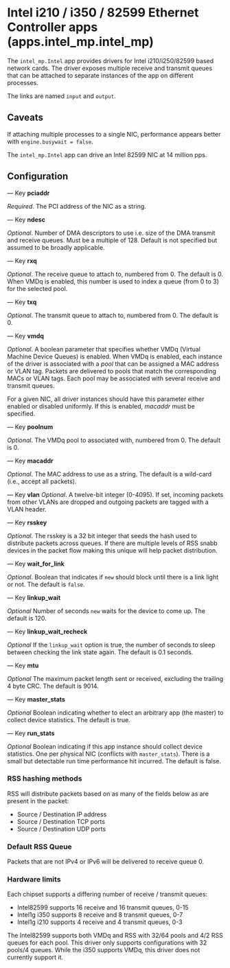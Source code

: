 # Intel i210 / i350 / 82599 Ethernet Controller apps (apps.intel_mp.intel_mp)

The `intel_mp.Intel` app provides drivers for Intel i210/i250/82599 based
network cards. The driver exposes multiple receive and transmit queues that can
be attached to separate instances of the app on different processes.

The links are named `input` and `output`.

## Caveats

If attaching multiple processes to a single NIC, performance appears
better with `engine.busywait = false`.

The `intel_mp.Intel` app can drive an Intel 82599 NIC at 14 million pps.

## Configuration

— Key **pciaddr**

*Required*. The PCI address of the NIC as a string.

— Key **ndesc**

*Optional*. Number of DMA descriptors to use i.e. size of the DMA
transmit and receive queues. Must be a multiple of 128. Default is not
specified but assumed to be broadly applicable.

— Key **rxq**

*Optional*. The receive queue to attach to, numbered from 0. The default is 0.
When VMDq is enabled, this number is used to index a queue (from 0 to 3)
for the selected pool.

— Key **txq**

*Optional*. The transmit queue to attach to, numbered from 0. The default is 0.

— Key **vmdq**

*Optional*. A boolean parameter that specifies whether VMDq (Virtual Machine
Device Queues) is enabled. When VMDq is enabled, each instance of the driver
is associated with a *pool* that can be assigned a MAC address or VLAN tag.
Packets are delivered to pools that match the corresponding MACs or VLAN tags.
Each pool may be associated with several receive and transmit queues.

For a given NIC, all driver instances should have this parameter either
enabled or disabled uniformly. If this is enabled, *macaddr* must be
specified.

— Key **poolnum**

*Optional*. The VMDq pool to associated with, numbered from 0. The default
is 0.

— Key **macaddr**

*Optional*. The MAC address to use as a string. The default is a wild-card
(i.e., accept all packets).

— Key **vlan**
*Optional*. A twelve-bit integer (0-4095). If set, incoming packets from
other VLANs are dropped and outgoing packets are tagged with a VLAN header.

— Key **rsskey**

*Optional*. The rsskey is a 32 bit integer that seeds the hash used to
distribute packets across queues. If there are multiple levels of RSS snabb
devices in the packet flow making this unique will help packet distribution.

— Key **wait_for_link**

*Optional*. Boolean that indicates if `new` should block until there is a link
light or not. The default is `false`.

— Key **linkup_wait**

*Optional* Number of seconds `new` waits for the device to come up. The default
is 120.

— Key **linkup_wait_recheck**

*Optional* If the `linkup_wait` option is true, the number of seconds
to sleep between checking the link state again.  The default is 0.1
seconds.

— Key **mtu**

*Optional* The maximum packet length sent or received, excluding the trailing
 4 byte CRC. The default is 9014.

— Key **master_stats**

*Optional* Boolean indicating whether to elect an arbitrary app (the master)
to collect device statistics. The default is true.

— Key **run_stats**

*Optional* Boolean indicating if this app instance should collect device
statistics. One per physical NIC (conflicts with `master_stats`). There is a
small but detectable run time performance hit incurred. The default is false.


### RSS hashing methods

RSS will distribute packets based on as many of the fields below as are present
in the packet:

* Source / Destination IP address
* Source / Destination TCP ports
* Source / Destination UDP ports

### Default RSS Queue

Packets that are not IPv4 or IPv6 will be delivered to receive queue 0.

### Hardware limits

Each chipset supports a differing number of receive / transmit queues:

* Intel82599 supports 16 receive and 16 transmit queues, 0-15
* Intel1g i350 supports 8 receive and 8 transmit queues, 0-7
* Intel1g i210 supports 4 receive and 4 transmit queues, 0-3

The Intel82599 supports both VMDq and RSS with 32/64 pools and 4/2 RSS queues for
each pool. This driver only supports configurations with 32 pools/4 queues.
While the i350 supports VMDq, this driver does not currently support it.
